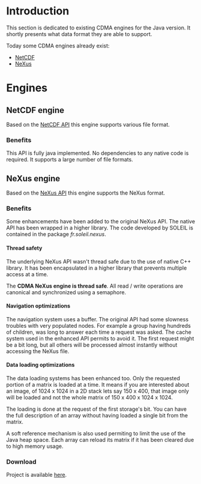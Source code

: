 # Introduction #

This section is dedicated to existing CDMA engines for the Java version. It shortly presents what data format they are able to support.

Today some CDMA engines already exist:
  * [NetCDF](#NetCDF_engine.md)
  * [NeXus](#NeXus_engine.md)

# Engines #

## NetCDF engine ##

Based on the [NetCDF API](http://www.unidata.ucar.edu/software/netcdf/) this engine supports various file format.

### Benefits ###

This API is fully java implemented. No dependencies to any native code is required. It supports a large number of file formats.

## NeXus engine ##

Based on the [NeXus API](http://www.nexusformat.org/) this engine supports the NeXus format.

### Benefits ###

Some enhancements have been added to the original NeXus API. The native API has been wrapped in a higher library. The code developed by SOLEIL is contained in the package _fr.soleil.nexus_.

#### Thread safety ####

The underlying NeXus API wasn't thread safe due to the use of native C++ library. It has been encapsulated in a higher library that prevents multiple access at a time.

The **CDMA NeXus engine is thread safe**. All read / write operations are canonical and synchronized using a semaphore.

#### Navigation optimizations ####

The navigation system uses a buffer. The original API had some slowness troubles with very populated nodes. For example a group having hundreds of children, was long to answer each time a request was asked. The cache system used in the enhanced API permits to avoid it. The first request might be a bit long, but all others will be processed almost instantly without accessing the NeXus file.

#### Data loading optimizations ####

The data loading systems has been enhanced too. Only the requested portion of a matrix is loaded at a time. It means if you are interested about an image, of 1024 x 1024 in a 2D stack lets say 150 x 400, that image only will be loaded and not the whole matrix of 150 x 400 x 1024 x 1024.

The loading is done at the request of the first storage's bit. You can have the full description of an array without having loaded a single bit from the matrix.

A soft reference mechanism is also used permiting to limit the use of the Java heap space. Each array can reload its matrix if it has been cleared due to high memory usage.

### Download ###

Project is available [here](http://code.google.com/p/cdma/source/browse/#svn%2Fjava%2Fbranches%2Fsoleil%2Forg.gumtree.data.engine.jnexus).